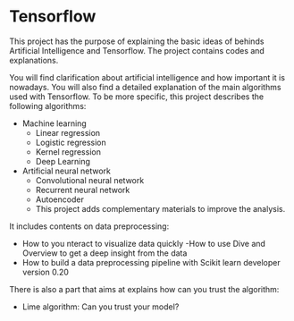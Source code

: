 # Tensorflow

This project has the purpose of explaining the basic ideas of behinds Artificial Intelligence and Tensorflow. The project contains codes and explanations.

You will find clarification about artificial intelligence and how important it is nowadays. You will also find a detailed explanation of the main algorithms used with Tensorflow. To be more specific, this project describes the following algorithms:

- Machine learning
    - Linear regression
    - Logistic regression
    - Kernel regression
    - Deep Learning
- Artificial neural network
    - Convolutional neural network
    - Recurrent neural network
    - Autoencoder
    - This project adds complementary materials to improve the analysis.

It includes contents on data preprocessing:

- How to you nteract to visualize data quickly
-How to use Dive and Overview to get a deep insight from the data
- How to build a data preprocessing pipeline with Scikit learn developer version 0.20

There is also a part that aims at explains how can you trust the algorithm:

- Lime algorithm: Can you trust your model?
